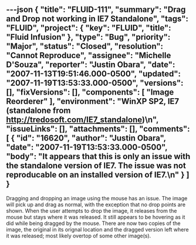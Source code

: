 ---json
{
  "title": "FLUID-111",
  "summary": "Drag and Drop not working in IE7 Standalone",
  "tags": "FLUID",
  "project": {
    "key": "FLUID",
    "title": "Fluid Infusion"
  },
  "type": "Bug",
  "priority": "Major",
  "status": "Closed",
  "resolution": "Cannot Reproduce",
  "assignee": "Michelle D'Souza",
  "reporter": "Justin Obara",
  "date": "2007-11-13T19:51:46.000-0500",
  "updated": "2007-11-19T13:53:33.000-0500",
  "versions": [],
  "fixVersions": [],
  "components": [
    "Image Reorderer"
  ],
  "environment": "WinXP SP2, IE7 (standalone from <http://tredosoft.com/IE7_standalone>)\n",
  "issueLinks": [],
  "attachments": [],
  "comments": [
    {
      "id": "16620",
      "author": "Justin Obara",
      "date": "2007-11-19T13:53:33.000-0500",
      "body": "It appears that this is only an issue with the standalone version of IE7. The issue was not reproducable on an installed version of IE7.\n"
    }
  ]
}
---
Dragging and dropping an image using the mouse has an issue. The image will pick up and drag as normal, with the exception that no drop points are shown. When the user attempts to drop the image, it releases from the mouse but stays where it was released. It still appears to be hovering as it did while being dragged by the mouse. There are now two copies of the image, the original in its orignal location and the dragged version left where it was released; most likely overtop of some other image(s).

        